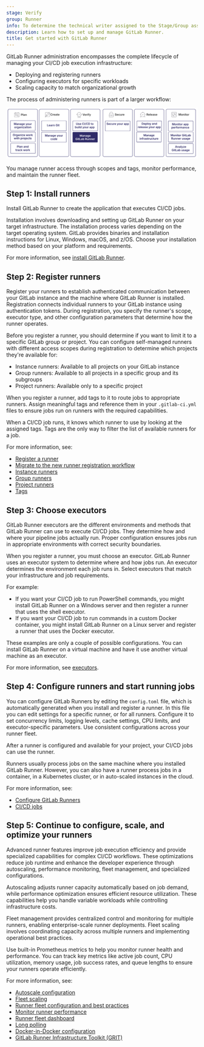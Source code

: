 ```yaml
---
stage: Verify
group: Runner
info: To determine the technical writer assigned to the Stage/Group associated with this page, see https://handbook.gitlab.com/handbook/product/ux/technical-writing/#assignments
description: Learn how to set up and manage GitLab Runner.
title: Get started with GitLab Runner
---
```


GitLab Runner administration encompasses the complete lifecycle of managing your CI/CD job execution infrastructure:

- Deploying and registering runners
- Configuring executors for specific workloads
- Scaling capacity to match organizational growth

The process of administering runners is part of a larger workflow:

![Workflow](img/get_started_runner_v18_3.png)

You manage runner access through scopes and tags, monitor performance, and maintain the runner fleet.

## Step 1: Install runners

Install GitLab Runner to create the application that executes CI/CD jobs.

Installation involves downloading and setting up GitLab Runner on your target infrastructure.
The installation process varies depending on the target operating system. GitLab provides binaries
and installation instructions for Linux, Windows, macOS, and z/OS. Choose your installation method
based on your platform and requirements.

For more information, see [install GitLab Runner](https://docs.gitlab.com/runner/install/).

## Step 2: Register runners

Register your runners to establish authenticated communication between your
GitLab instance and the machine where GitLab Runner is installed.
Registration connects individual runners to your GitLab instance using authentication tokens.
During registration, you specify the runner's scope, executor type, and other configuration
parameters that determine how the runner operates.

Before you register a runner, you should determine if you want to limit it to a specific GitLab group or project.
You can configure self-managed runners with different access scopes during registration to determine which projects they're available for:

- Instance runners: Available to all projects on your GitLab instance
- Group runners: Available to all projects in a specific group and its subgroups
- Project runners: Available only to a specific project

When you register a runner, add tags to it
to route jobs to appropriate runners. Assign meaningful tags and reference them
in your `.gitlab-ci.yml` files to ensure jobs run on runners with the required capabilities.

When a CI/CD job runs, it knows which runner to use by looking at the assigned tags.
Tags are the only way to filter the list of available runners for a job.

For more information, see:

- [Register a runner](https://docs.gitlab.com/runner/register/)
- [Migrate to the new runner registration workflow](../../ci/runners/new_creation_workflow.md)
- [Instance runners](../../ci/runners/runners_scope.md#instance-runners)
- [Group runners](../../ci/runners/runners_scope.md#group-runners)
- [Project runners](../../ci/runners/runners_scope.md#project-runners)
- [Tags](../../ci/yaml/_index.md#tags)

## Step 3: Choose executors

GitLab Runner executors are the different environments and methods that GitLab Runner can use to execute CI/CD jobs.
They determine how and where your pipeline jobs actually run. Proper configuration ensures jobs run in appropriate
environments with correct security boundaries.

When you register a runner, you must choose an executor.
GitLab Runner uses an executor system to determine where and how jobs run.
An executor determines the environment each job runs in.
Select executors that match your infrastructure and job requirements.

For example:

- If you want your CI/CD job to run PowerShell commands, you might install GitLab
  Runner on a Windows server and then register a runner that uses the shell executor.
- If you want your CI/CD job to run commands in a custom Docker container,
  you might install GitLab Runner on a Linux server and register a runner that uses
  the Docker executor.

These examples are only a couple of possible configurations. You can install GitLab Runner
on a virtual machine and have it use another virtual machine as an executor.

For more information, see [executors](https://docs.gitlab.com/runner/executors/).

## Step 4: Configure runners and start running jobs

You can configure GitLab Runners by editing the `config.toml` file,
which is automatically generated when you install and register a runner.
In this file you can edit settings for a specific runner, or for all runners.
Configure it to set concurrency limits, logging levels, cache settings, CPU limits, and executor-specific parameters.
Use consistent configurations across your runner fleet.

After a runner is configured and available for your project, your CI/CD jobs can use the runner.

Runners usually process jobs on the same machine where you installed GitLab Runner.
However, you can also have a runner process jobs in a container,
in a Kubernetes cluster, or in auto-scaled instances in the cloud.

For more information, see:

- [Configure GitLab Runners](https://docs.gitlab.com/runner/configuration/advanced-configuration/)
- [CI/CD jobs](../../ci/jobs/_index.md)

## Step 5: Continue to configure, scale, and optimize your runners

Advanced runner features improve job execution efficiency and provide specialized capabilities for complex CI/CD workflows.
These optimizations reduce job runtime and enhance the developer experience through autoscaling, performance monitoring,
fleet management, and specialized configurations.

Autoscaling adjusts runner capacity automatically based on job demand, while performance optimization ensures efficient resource utilization.
These capabilities help you handle variable workloads while controlling infrastructure costs.

Fleet management provides centralized control and monitoring for multiple runners, enabling enterprise-scale runner deployments. Fleet scaling involves coordinating capacity across multiple runners and implementing operational best practices.

Use built-in Prometheus metrics to help you monitor runner health and performance.
You can track key metrics like active job count, CPU utilization, memory usage, job success rates,
and queue lengths to ensure your runners operate efficiently.

For more information, see:

- [Autoscale configuration](https://docs.gitlab.com/runner/runner_autoscale/)
- [Fleet scaling](https://docs.gitlab.com/runner/fleet_scaling/)
- [Runner fleet configuration and best practices](../../topics/runner_fleet_design_guides/_index.md)
- [Monitor runner performance](https://docs.gitlab.com/runner/monitoring/)
- [Runner fleet dashboard](../../ci/runners/runner_fleet_dashboard.md)
- [Long polling](../../ci/runners/long_polling.md)
- [Docker-in-Docker configuration](https://docs.gitlab.com/runner/executors/docker/)
- [GitLab Runner Infrastructure Toolkit (GRIT)](https://gitlab.com/gitlab-org/ci-cd/runner-tools/grit)

